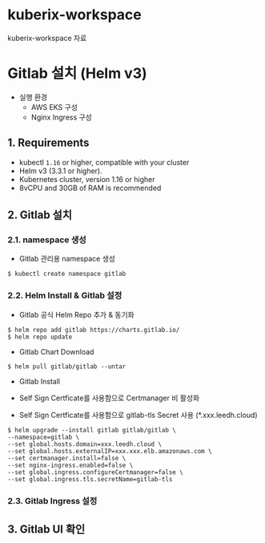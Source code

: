# kuberix-workspace
kuberix-workspace 자료

# Gitlab 설치 (Helm v3)
- 실행 환경
	- AWS EKS 구성
	- Nginx Ingress 구성

## 1. Requirements
- kubectl `1.16` or higher, compatible with your cluster
- Helm v3 (3.3.1 or higher).
- Kubernetes cluster, version 1.16 or higher
- 8vCPU and 30GB of RAM is recommended

## 2. Gitlab 설치

### 2.1. namespace 생성

-   Gitlab 관리용 namespace 생성

```
$ kubectl create namespace gitlab 
```

### 2.2. Helm Install & Gitlab 설정

- Gitlab 공식 Helm Repo 추가 & 동기화

```
$ helm repo add gitlab https://charts.gitlab.io/
$ helm repo update
```

- Gitlab Chart Download

```
$ helm pull gitlab/gitlab --untar
```

- Gitlab Install

- Self Sign Certficate를 사용함으로 Certmanager 비 활성화
- Self Sign Certficate를 사용함으로 gitlab-tls Secret 사용 (*.xxx.leedh.cloud)

```
$ helm upgrade --install gitlab gitlab/gitlab \
--namespace=gitlab \
--set global.hosts.domain=xxx.leedh.cloud \
--set global.hosts.externalIP=xxx.xxx.elb.amazonaws.com \
--set certmanager.install=false \
--set nginx-ingress.enabled=false \
--set global.ingress.configureCertmanager=false \
--set global.ingress.tls.secretName=gitlab-tls
```

### 2.3. Gitlab Ingress 설정


## 3. Gitlab UI 확인
